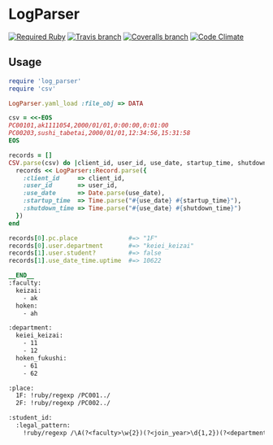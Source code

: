 # LogParser

[![Required Ruby](https://img.shields.io/badge/ruby-%3E%3D%202.2.4-red.svg)](#)
[![Travis branch](https://img.shields.io/travis/844196/log_parser.svg)](https://travis-ci.org/844196/log_parser)
[![Coveralls branch](https://img.shields.io/coveralls/844196/log_parser/master.svg)](https://coveralls.io/github/844196/log_parser)
[![Code Climate](https://img.shields.io/codeclimate/github/844196/log_parser.svg)](https://codeclimate.com/github/844196/log_parser)

## Usage

```ruby
require 'log_parser'
require 'csv'

LogParser.yaml_load :file_obj => DATA

csv = <<-EOS
PC00101,ak1111054,2000/01/01,0:00:00,0:01:00
PC00203,sushi_tabetai,2000/01/01,12:34:56,15:31:58
EOS

records = []
CSV.parse(csv) do |client_id, user_id, use_date, startup_time, shutdown_time|
  records << LogParser::Record.parse({
    :client_id     => client_id,
    :user_id       => user_id,
    :use_date      => Date.parse(use_date),
    :startup_time  => Time.parse("#{use_date} #{startup_time}"),
    :shutdown_time => Time.parse("#{use_date} #{shutdown_time}")
  })
end

records[0].pc.place              #=> "1F"
records[0].user.department       #=> "keiei_keizai"
records[1].user.student?         #=> false
records[1].use_date_time.uptime  #=> 10622

__END__
:faculty:
  keizai:
    - ak
  hoken:
    - ah

:department:
  keiei_keizai:
    - 11
    - 12
  hoken_fukushi:
    - 61
    - 62

:place:
  1F: !ruby/regexp /PC001../
  2F: !ruby/regexp /PC002../

:student_id:
  :legal_pattern:
    !ruby/regexp /\A(?<faculty>\w{2})(?<join_year>\d{1,2})(?<department>\d{2})(?<range_number>\d{3})\z/
```
